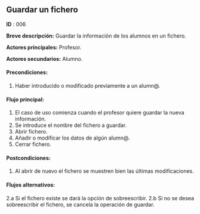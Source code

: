 ## Guardar un fichero

**ID** : 006

**Breve descripción:** Guardar la información de los alumnos en un fichero.

**Actores principales:** Profesor.

**Actores secundarios:** Alumno.

#### Precondiciones:
1. Haber introducido o modificado previamente a un alumn@.


#### Flujo principal:
1. El caso de uso comienza cuando el profesor quiere guardar la nueva información.
2. Se introduce el nombre del fichero a guardar.
3. Abrir fichero.
4. Añadir o modificar los datos de algún alumn@.
5. Cerrar fichero.

#### Postcondiciones:
1. Al abrir de nuevo el fichero se muestren bien las últimas modificaciones.

#### Flujos alternativos:
2.a Si el fichero existe se dará la opción de sobreescribir.
2.b Si no se desea sobreescribir el fichero, se cancela la operación de guardar.


